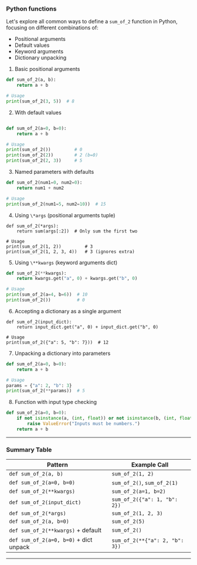 ### Python functions

Let's explore all common ways to define a `sum_of_2` function in Python, focusing on different combinations of:

- Positional arguments
- Default values
- Keyword arguments
- Dictionary unpacking

1. Basic positional arguments

```python
def sum_of_2(a, b):
    return a + b

# Usage
print(sum_of_2(3, 5))  # 8
```

2. With default values

```python

def sum_of_2(a=0, b=0):
    return a + b

# Usage
print(sum_of_2())         # 0
print(sum_of_2(2))        # 2 (b=0)
print(sum_of_2(2, 3))     # 5
```

3. Named parameters with defaults

```python
def sum_of_2(num1=0, num2=0):
    return num1 + num2

# Usage
print(sum_of_2(num1=5, num2=10))  # 15
```

4. Using `\*args` (positional arguments tuple)

```
def sum_of_2(*args):
    return sum(args[:2])  # Only sum the first two

# Usage
print(sum_of_2(1, 2))         # 3
print(sum_of_2(1, 2, 3, 4))   # 3 (ignores extra)
```

5. Using `\**kwargs` (keyword arguments dict)

```python
def sum_of_2(**kwargs):
    return kwargs.get("a", 0) + kwargs.get("b", 0)

# Usage
print(sum_of_2(a=4, b=6))  # 10
print(sum_of_2())          # 0
```

6. Accepting a dictionary as a single argument

```
def sum_of_2(input_dict):
    return input_dict.get("a", 0) + input_dict.get("b", 0)

# Usage
print(sum_of_2({"a": 5, "b": 7}))  # 12
```

7. Unpacking a dictionary into parameters

```python
def sum_of_2(a=0, b=0):
    return a + b

# Usage
params = {"a": 2, "b": 3}
print(sum_of_2(**params))  # 5
```

8. Function with input type checking

```python
def sum_of_2(a=0, b=0):
    if not isinstance(a, (int, float)) or not isinstance(b, (int, float)):
        raise ValueError("Inputs must be numbers.")
    return a + b
```

---

### Summary Table

| Pattern                                | Example Call                   |
| -------------------------------------- | ------------------------------ |
| `def sum_of_2(a, b)`                   | `sum_of_2(1, 2)`               |
| `def sum_of_2(a=0, b=0)`               | `sum_of_2()`, `sum_of_2(1)`    |
| `def sum_of_2(**kwargs)`               | `sum_of_2(a=1, b=2)`           |
| `def sum_of_2(input_dict)`             | `sum_of_2({"a": 1, "b": 2})`   |
| `def sum_of_2(*args)`                  | `sum_of_2(1, 2, 3)`            |
| `def sum_of_2(a, b=0)`                 | `sum_of_2(5)`                  |
| `def sum_of_2(**kwargs)` + default     | `sum_of_2()`                   |
| `def sum_of_2(a=0, b=0)` + dict unpack | `sum_of_2(**{"a": 2, "b": 3})` |



------